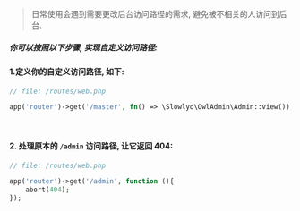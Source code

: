 > 日常使用会遇到需要更改后台访问路径的需求, 避免被不相关的人访问到后台.


##### 你可以按照以下步骤, 实现自定义访问路径:

#### 1.定义你的自定义访问路径, 如下:
```php
// file: /routes/web.php

app('router')->get('/master', fn() => \Slowlyo\OwlAdmin\Admin::view());
```
<br>

#### 2. 处理原本的 `/admin` 访问路径, 让它返回 404:

```php
// file: /routes/web.php

app('router')->get('/admin', function (){
    abort(404);
});
```
